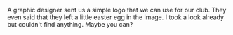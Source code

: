 A graphic designer sent us a simple logo that we can use for our club. They even said that they left a little easter egg in the image. I took a look already but couldn't find anything. Maybe you can?
